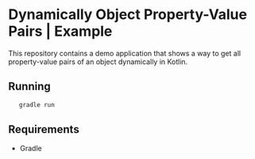 # Dynamically Object Property-Value Pairs | Example
This repository contains a demo application that shows a way to get all property-value pairs of an object dynamically in Kotlin.

## Running
```sh
   gradle run
```

## Requirements
* Gradle
